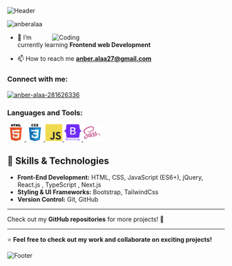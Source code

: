 ![Header](https://capsule-render.vercel.app/api?type=waving&height=300&color=D49796&text=Hello%20👋,%20I'm%20Anber%20&fontSize=34&section=header)
<p align="left"> <img src="https://komarev.com/ghpvc/?username=anberalaa&label=Profile%20views&color=0e75b6&style=flat" alt="anberalaa" /> </p>
<img align="right" alt="Coding" width="400" src="https://media3.giphy.com/media/v1.Y2lkPTc5MGI3NjExNTFhbzhrczg1M3I3MzU0d3N2ZncxeDE3NDM3azllNmFhanBrbGI1aSZlcD12MV9pbnRlcm5hbF9naWZfYnlfaWQmY3Q9Zw/L1R1tvI9svkIWwpVYr/giphy.gif">

- 🌱 I’m currently learning **Frontend web Development**

- 📫 How to reach me **anber.alaa27@gmail.com**

<h3 align="left">Connect with me:</h3>
<p align="left">
<a href="https://www.linkedin.com/in/anber-alaa-281626336/" target="blank"><img align="center" src="https://raw.githubusercontent.com/rahuldkjain/github-profile-readme-generator/master/src/images/icons/Social/linked-in-alt.svg" alt="anber-alaa-281626336" height="30" width="40" /></a>
</p>

<h3 align="left">Languages and Tools:</h3>
<p align="left"> 
  
  <a href="https://www.w3.org/html/" target="_blank" rel="noreferrer"> 
    <img src="https://raw.githubusercontent.com/devicons/devicon/master/icons/html5/html5-original-wordmark.svg" alt="html5" width="40" height="40"/> 
  </a> 
  <a href="https://www.w3schools.com/css/" target="_blank" rel="noreferrer"> 
    <img src="https://raw.githubusercontent.com/devicons/devicon/master/icons/css3/css3-original-wordmark.svg" alt="css3" width="40" height="40"/> 
  </a> 
  <a href="https://developer.mozilla.org/en-US/docs/Web/JavaScript" target="_blank" rel="noreferrer"> 
    <img src="https://raw.githubusercontent.com/devicons/devicon/master/icons/javascript/javascript-original.svg" alt="javascript" width="40" height="40"/> 
  </a>   
  <a href="https://getbootstrap.com" target="_blank" rel="noreferrer"> 
    <img src="https://raw.githubusercontent.com/devicons/devicon/master/icons/bootstrap/bootstrap-plain-wordmark.svg" alt="bootstrap" width="40" height="40"/> 
  </a> 
  <a href="https://sass-lang.com" target="_blank" rel="noreferrer"> 
    <img src="https://raw.githubusercontent.com/devicons/devicon/master/icons/sass/sass-original.svg" alt="sass" width="40" height="40"/> 
  </a> 
</p>

## 🚀 **Skills & Technologies**  

- **Front-End Development:** HTML, CSS, JavaScript (ES6+), jQuery, React.js , TypeScript , Next.js
- **Styling & UI Frameworks:** Bootstrap, TailwindCss 
- **Version Control:** Git, GitHub

---

Check out my **GitHub repositories** for more projects! 🚀  

---
⭐ **Feel free to check out my work and collaborate on exciting projects!**  

![Footer](https://capsule-render.vercel.app/api?type=waving&height=120&color=D49796&fontSize=34&section=footer)
